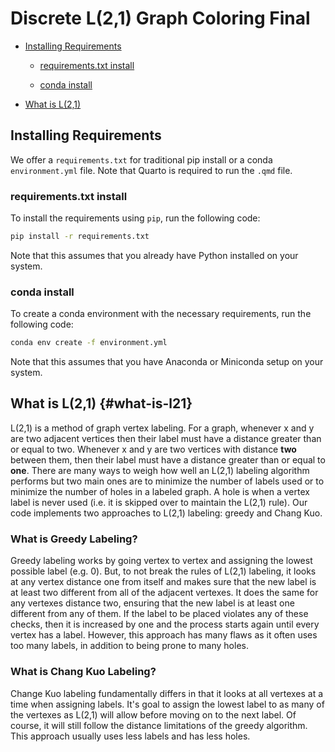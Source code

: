 # Discrete L(2,1) Graph Coloring Final 
- [Installing Requirements](#installing-requirements)

  - [requirements.txt install](#requirements.txt-install)

  - [conda install](#conda-install)

- [What is L(2,1)](#what-is-l21)

## Installing Requirements 

We offer a `requirements.txt` for traditional pip install or a conda
`environment.yml` file. Note that Quarto is required to run the `.qmd` file.

### requirements.txt install

To install the requirements using `pip`, run the following code:

```bash
pip install -r requirements.txt
```

Note that this assumes that you already have Python installed on your system.

### conda install

To create a conda environment with the necessary requirements, run the following
code:

```bash
conda env create -f environment.yml
```

Note that this assumes that you have Anaconda or Miniconda setup on your system.

## What is L(2,1) {#what-is-l21}

L(2,1) is a method of graph vertex labeling. For a graph, whenever x and y are
two adjacent vertices then their label must have a distance greater than or
equal to two. Whenever x and y are two vertices with distance **two** between
them, then their label must have a distance greater than or equal to **one**.
There are many ways to weigh how well an L(2,1) labeling algorithm performs but
two main ones are to minimize the number of labels used or to minimize the
number of holes in a labeled graph. A hole is when a vertex label is never used
(i.e. it is skipped over to maintain the L(2,1) rule). Our code implements two
approaches to L(2,1) labeling: greedy and Chang Kuo.

### What is Greedy Labeling?

Greedy labeling works by going vertex to vertex and assigning the lowest
possible label (e.g. 0). But, to not break the rules of L(2,1) labeling, it
looks at any vertex distance one from itself and makes sure that the new label
is at least two different from all of the adjacent vertexes. It does the same
for any vertexes distance two, ensuring that the new label is at least one
different from any of them. If the label to be placed violates any of these
checks, then it is increased by one and the process starts again until every
vertex has a label. However, this approach has many flaws as it often uses too
many labels, in addition to being prone to many holes.

### What is Chang Kuo Labeling?

Change Kuo labeling fundamentally differs in that it looks at all vertexes at a
time when assigning labels. It's goal to assign the lowest label to as many of
the vertexes as L(2,1) will allow before moving on to the next label. Of course,
it will still follow the distance limitations of the greedy algorithm. This
approach usually uses less labels and has less holes.
